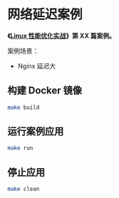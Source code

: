# 网络延迟案例

**《[Linux 性能优化实战](https://time.geekbang.org/column/intro/140)》第 XX 篇案例。**

案例场景：

* Nginx 延迟大

## 构建 Docker 镜像

```sh
make build
```

## 运行案例应用

```sh
make run
```

## 停止应用

```sh
make clean
```
